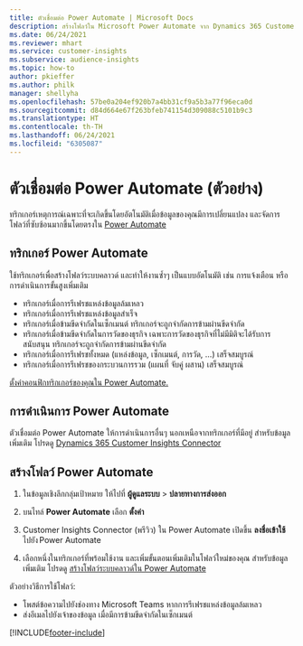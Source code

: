 ```yaml
---
title: ตัวเชื่อมต่อ Power Automate | Microsoft Docs
description: สร้างโฟลว์ใน Microsoft Power Automate จาก Dynamics 365 Customer Insights
ms.date: 06/24/2021
ms.reviewer: mhart
ms.service: customer-insights
ms.subservice: audience-insights
ms.topic: how-to
author: pkieffer
ms.author: philk
manager: shellyha
ms.openlocfilehash: 57be0a204ef920b7a4bb31cf9a5b3a77f96eca0d
ms.sourcegitcommit: d84d664e67f263bfeb741154d309088c5101b9c3
ms.translationtype: HT
ms.contentlocale: th-TH
ms.lasthandoff: 06/24/2021
ms.locfileid: "6305087"
---
```

# <a name="power-automate-connector-preview"></a>ตัวเชื่อมต่อ Power Automate (ตัวอย่าง)

ทริกเกอร์เหตุการณ์เฉพาะที่จะเกิดขึ้นโดยอัตโนมัติเมื่อข้อมูลของคุณมีการเปลี่ยนแปลง และจัดการโฟลว์ที่ซับซ้อนมากขึ้นโดยตรงใน [Power Automate](https://flow.microsoft.com/)

## <a name="power-automate-triggers"></a>ทริกเกอร์ Power Automate

ใช้ทริกเกอร์เพื่อสร้างโฟลว์ระบบคลาวด์ และทำให้งานซ้ำๆ เป็นแบบอัตโนมัติ เช่น การแจ้งเตือน หรือการดำเนินการขั้นสูงเพิ่มเติม 

- ทริกเกอร์เมื่อการรีเฟรชแหล่งข้อมูลล้มเหลว 
- ทริกเกอร์เมื่อการรีเฟรชแหล่งข้อมูลสำเร็จ
- ทริกเกอร์เมื่อข้ามขีดจำกัดในเซ็กเมนต์ ทริกเกอร์จะถูกจำกัดการข้ามผ่านขีดจำกัด
- ทริกเกอร์เมื่อข้ามขีดจำกัดในการวัดของธุรกิจ เฉพาะการวัดของธุรกิจที่ไม่มีมิติจะได้รับการสนับสนุน ทริกเกอร์จะถูกจำกัดการข้ามผ่านขีดจำกัด
- ทริกเกอร์เมื่อการรีเฟรชทั้งหมด (แหล่งข้อมูล, เซ็กเมนต์, การวัด, ...) เสร็จสมบูรณ์
- ทริกเกอร์เมื่อการรีเฟรชของกระบวนการรวม (แผนที่ จับคู่ ผสาน) เสร็จสมบูรณ์

[ตั้งค่าคอนฟิกทริกเกอร์ของคุณใน Power Automate.](https://flow.microsoft.com/connectors/shared_customerinsights/dynamics-365-customer-insights-connector/)

## <a name="power-automate-actions"></a>การดำเนินการ Power Automate

ตัวเชื่อมต่อ Power Automate ให้การดำเนินการอื่นๆ นอกเหนือจากทริกเกอร์ที่มีอยู่ สำหรับข้อมูลเพิ่มเติม โปรดดู [Dynamics 365 Customer Insights Connector](/connectors/customerinsights/)

## <a name="create-a-power-automate-flow"></a>สร้างโฟลว์ Power Automate

1. ในข้อมูลเชิงลึกกลุ่มเป้าหมาย ให้ไปที่ **ผู้ดูแลระบบ** > **ปลายทางการส่งออก**

1. บนไทล์ **Power Automate** เลือก **ตั้งค่า**

1. Customer Insights Connector (พรีวิว) ใน Power Automate เปิดขึ้น **ลงชื่อเข้าใช้** ไปยัง Power Automate

1. เลือกหนึ่งในทริกเกอร์ที่พร้อมใช้งาน และเพิ่มขั้นตอนเพิ่มเติมในโฟลว์ใหม่ของคุณ สำหรับข้อมูลเพิ่มเติม โปรดดู [สร้างโฟลว์ระบบคลาวด์ใน Power Automate](/power-automate/get-started-logic-flow)

ตัวอย่างวิธีการใช้โฟลว์: 
- โพสต์ข้อความไปยังช่องทาง Microsoft Teams หากการรีเฟรชแหล่งข้อมูลล้มเหลว 
- ส่งอีเมลไปยังเจ้าของข้อมูล เมื่อมีการข้ามขีดจำกัดในเซ็กเมนต์



[!INCLUDE[footer-include](../includes/footer-banner.md)]

